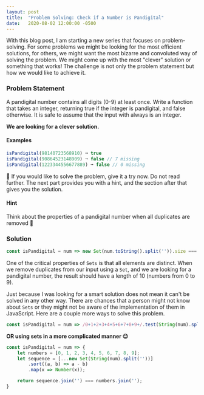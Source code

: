 ```yaml
---
layout: post
title:  "Problem Solving: Check if a Number is Pandigital"
date:   2020-08-02 12:00:00 -0500
---
```


With this blog post, I am starting a new series that focuses on problem-solving. For some problems we might be looking for the most efficient solutions, for others, we might want the most bizarre and convoluted way of solving the problem. We might come up with the most "clever" solution or something that works! The challenge is not only the problem statement but how we would like to achieve it.

### Problem Statement

A pandigital number contains all digits (0-9) at least once. Write a function that takes an integer, returning true if the integer is pandigital, and false otherwise. It is safe to assume that the input with always is an integer.

**We are looking for a clever solution.**

#### Examples

```javascript
isPandigital(98140723568910) ➞ true
isPandigital(90864523148909) ➞ false // 7 missing
isPandigital(1223344556677889) ➞ false // 0 missing
```

🚨 If you would like to solve the problem, give it a try now. Do not read further. The next part provides you with a hint, and the section after that gives you the solution.

#### Hint

Think about the properties of a pandigital number when all duplicates are removed 🤔

### Solution

```javascript
const isPandigital = num => new Set(num.toString().split('')).size === 10;
```

One of the critical properties of `Sets` is that all elements are distinct. When we remove duplicates from our input using a `Set`, and we are looking for a pandigital number, the result should have a length of 10 (numbers from 0 to 9).

Just because I was looking for a smart solution does not mean it can't be solved in any other way. There are chances that a person might not know about `Sets` or they might not be aware of the implementation of them in JavaScript. Here are a couple more ways to solve this problem.

```javascript
const isPandigital = num => /0+1+2+3+4+5+6+7+8+9+/.test(String(num).split('').sort().join(''));
```

**OR using sets in a more complicated manner 😉**

```javascript
const isPandigital = num => {
    let numbers = [0, 1, 2, 3, 4, 5, 6, 7, 8, 9];
    let sequence = [...new Set(String(num).split(''))]
        .sort((a, b) => a - b)
        .map(x => Number(x));

    return sequence.join('') === numbers.join('');
}
```
